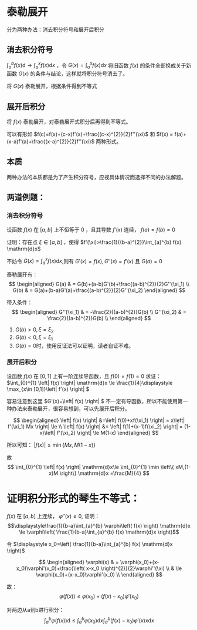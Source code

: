# 泰勒展开
分为两种办法：消去积分符号和展开后积分
## 消去积分符号
$\int_{a}^{b} f(x) \mathrm{d}\to \int_{a}^{x} f(x) \mathrm{d}x$ ，令 $G(x)=\int_{a}^{x} f(x) \mathrm{d}x$ 将旧函数 $f(x)$ 的条件全部换成关于新函数 $G(x)$ 的条件与结论，这样就将积分符号消去了。

将 $G(x)$ 泰勒展开，根据条件得到不等式
## 展开后积分
将 $f(x)$ 泰勒展开，对泰勒展开式积分后再得到不等式。

可以有形如 $f(c)=f(x)+(c-x)f'(x)+\frac{(c-x)^{2}}{2}f''(\xi)$ 和 $f(x) = f(a)+(x-a)f'(a)+\frac{(x-a)^{2}}{2}f''(\xi)$ 两种形式。

## 本质
两种办法的本质都是为了产生积分符号，应视具体情况而选择不同的办法解题。

## 两道例题：
### 消去积分符号
设函数 $f(x)$ 在 $[a,b]$ 上不恒等于 $0$ ，且其导数 $f'(x)$ 连续， $f(a)=f(b)=0$

证明：存在点 $\xi\in [a,b]$ ，使得 $f'(\xi)>\frac{1}{(b-a)^{2}}\int_{a}^{b} f(x) \mathrm{d}x$

不妨令 $G(x)=\int_{a}^{x} f(x) \mathrm{d}x$,则有 $G'(x)=f(x),G''(x)=f'(x)$ 且 $G(a)=0$

泰勒展开有： 
$$
\begin{aligned}
G(a) & = G(b)+(a-b)G'(b)+\frac{(a-b)^{2}}{2}G''(\xi_1)  \\
G(b) & = G(a)+(b-a)G'(a)+\frac{(a-b)^{2}}{2}G''(\xi_2)
\end{aligned}
$$

带入条件：
$$
\begin{aligned}
G''(\xi_1) & = -\frac{2}{(a-b)^{2}}G(b)  \\
G''(\xi_2) & = \frac{2}{(a-b)^{2}}G(b)  \\
\end{aligned}
$$

1. $G(b)>0,\xi=\xi_2$
2. $G(b)<0,\xi=\xi_1$ 
3. $G(b)=0$时，使用反证法可以证明，读者自证不难。

### 展开后积分
设函数 $f(x)$ 在 $[0,1]$ 上有一阶连续导函数，且 $f(0)=f(1)=0$ 求证： $\int_{0}^{1} \left| f(x) \right|  \mathrm{d}x \le \frac{1}{4}\displaystyle \max_{x\in [0,1]}\left| f'(x) \right| $

容易注意到这里 $G'(x)=\left| f(x) \right| $ 不一定有导函数，所以不能使用第一种办法来泰勒展开，很容易想到，可以先展开后积分。

$$
\begin{aligned}
\left| f(x) \right| &=\left| f(0)+xf(\xi_1) \right| = x\left| f'(\xi_1)  Mx \right| \le \\
\left| f(x) \right| &= \left| f(1)+(x-1)f(\xi_2) \right| = (1-x)\left| f'(\xi_2) \right| \le M(1-x) 
\end{aligned}
$$

所以可知： $\left| f(x) \right| \le \min\left\{ Mx,M(1-x) \right\}$

故
$$
\int_{0}^{1} \left| f(x) \right| \mathrm{d}x\le \int_{0}^{1} \min \left\{ xM,(1-x)M \right\}  \mathrm{d}x =\frac{M}{4}
$$

# 证明积分形式的琴生不等式：
$f(x)$ 在 $[a,b]$ 上连续， $\varphi''(x)\le 0$, 证明： 
$$\displaystyle\frac{1}{b-a}\int_{a}^{b} \varphi\left( f(x) \right) \mathrm{d}x \le \varphi\left( \frac{1}{b-a}\int_{a}^{b} f(x) \mathrm{d}x \right)$$

令 $\displaystyle x_0=\left( \frac{1}{b-a}\int_{a}^{b} f(x) \mathrm{d}x \right)$

$$
\begin{aligned}
\varphi(x) & = \varphi(x_0)+(x-x_0)\varphi'(x_0)+\frac{\left( x-x_0 \right)^{2}}{2}\varphi''(\xi)  \\
& \le \varphi(x_0)+(x-x_0)\varphi'(x_0)  \\
\end{aligned}
$$

故：
$$
\varphi\left( f(x) \right) \le \varphi\left( x_0 \right)  + (f(x)-x_0)\varphi'(x_0)
$$

对两边从a到b进行积分：
$$
\int_{a}^{b} \varphi\left( f(x) \right) \mathrm{d}\le\int_{a}^{b} \varphi(x_0) \mathrm{d}x \int_{a}^{b} \left( f(x)-x_0 \right) \varphi'(x) x \mathrm{d}x
$$

